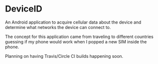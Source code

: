 # DeviceID
An Android application to acquire cellular data about the device and determine what networks the device can connect to.

The concept for this application came from traveling to different countries guessing if my phone would work when I popped a new SIM inside the phone.

Planning on having Travis/Circle CI builds happening soon.
